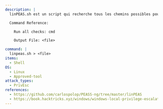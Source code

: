 ```yaml
---
description: |
  linPEAS.sh est un script qui recherche tous les chemins possibles pour élever les privilèges sur les hôtes Linux. La commande ci-dessous exécute toutes les vérifications de priv esc et stocke les résultats dans un fichier.

  Command Reference:

  	Run all checks: cmd

  	Output File: <file>

command: | 
  linpeas.sh > <file>
items:
  - Shell
OS:
  - Linux
  - Approved-tool
attack_types:
  - PrivEsc
references:
  - https://github.com/carlospolop/PEASS-ng/tree/master/linPEAS
  - https://book.hacktricks.xyz/windows/windows-local-privilege-escalation
---
```

